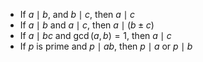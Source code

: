- If $a\mid b$, and $b \mid c$, then $a\mid c$
- If $a \mid b$ and $a \mid c$, then $a \mid (b \pm c)$
- If $a \mid bc$ and $\gcd(a, b) = 1$, then $a \mid c$
- If $p$ is prime and $p \mid ab$, then $p \mid a$ or $p \mid b$
